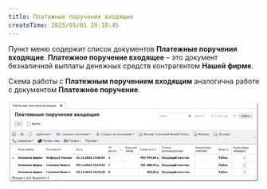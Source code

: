 ```yaml
---
title: Платежные поручения входящие
createTime: 2025/05/01 19:18:45
---
```

Пункт меню содержит список документов **Платежные поручения входящие**. **Платежное поручение входящее** – это документ безналичной выплаты денежных средств контрагентом **Нашей фирме**.

Схема работы с **Платежным поручением входящим** аналогична работе с документом **Платежное поручение**.

![](../../../assets/specification/Aspose.Words.83ab1c44-6b28-430a-a5f2-4d9e6ba1abd4.831.png)
